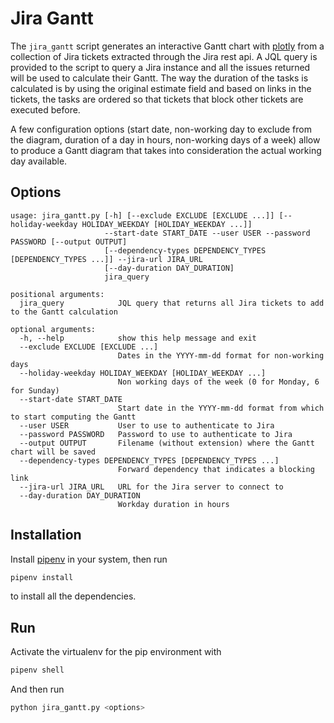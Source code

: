 # Jira Gantt

The `jira_gantt` script generates an interactive Gantt chart with [plotly](https://plotly.com) from a collection of Jira tickets extracted through the Jira rest api. A JQL query is provided to the script to query a Jira instance and all the issues returned will be used to calculate their Gantt. The way the duration of the tasks is calculated is by using the original estimate field and based on links in the tickets, the tasks are ordered so that tickets that block other tickets are executed before.

A few configuration options (start date, non-working day to exclude from the diagram, duration of a day in hours, non-working days of a week) allow to produce a Gantt diagram that takes into consideration the actual working day available.

## Options

```
usage: jira_gantt.py [-h] [--exclude EXCLUDE [EXCLUDE ...]] [--holiday-weekday HOLIDAY_WEEKDAY [HOLIDAY_WEEKDAY ...]]
                     --start-date START_DATE --user USER --password PASSWORD [--output OUTPUT]
                     [--dependency-types DEPENDENCY_TYPES [DEPENDENCY_TYPES ...]] --jira-url JIRA_URL
                     [--day-duration DAY_DURATION]
                     jira_query

positional arguments:
  jira_query            JQL query that returns all Jira tickets to add to the Gantt calculation

optional arguments:
  -h, --help            show this help message and exit
  --exclude EXCLUDE [EXCLUDE ...]
                        Dates in the YYYY-mm-dd format for non-working days
  --holiday-weekday HOLIDAY_WEEKDAY [HOLIDAY_WEEKDAY ...]
                        Non working days of the week (0 for Monday, 6 for Sunday)
  --start-date START_DATE
                        Start date in the YYYY-mm-dd format from which to start computing the Gantt
  --user USER           User to use to authenticate to Jira
  --password PASSWORD   Password to use to authenticate to Jira
  --output OUTPUT       Filename (without extension) where the Gantt chart will be saved
  --dependency-types DEPENDENCY_TYPES [DEPENDENCY_TYPES ...]
                        Forward dependency that indicates a blocking link
  --jira-url JIRA_URL   URL for the Jira server to connect to
  --day-duration DAY_DURATION
                        Workday duration in hours
```

## Installation

Install [pipenv](https://pypi.org/project/pipenv/) in your system, then run

```sh
pipenv install
```

to install all the dependencies.

## Run

Activate the virtualenv for the pip environment with

```sh
pipenv shell
```

And then run 

```sh
python jira_gantt.py <options>
```
